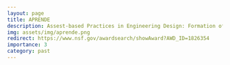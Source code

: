 ```yaml
---
layout: page
title: APRENDE
description: Assest-based Practices in Engineering Design: Formation of Engineers through a Funds of Knowledge Approach
img: assets/img/aprende.png
redirect: https://www.nsf.gov/awardsearch/showAward?AWD_ID=1826354
importance: 3
category: past
---
```


